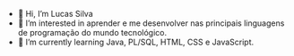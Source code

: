 - 👋 Hi, I’m Lucas Silva
- 👀 I’m interested in  aprender e me desenvolver nas principais linguagens de programação do mundo tecnológico.
- 🌱 I’m currently learning  Java, PL/SQL, HTML, CSS e JavaScript.

<!---
lucas-araujo-silva/lucas-araujo-silva is a ✨ special ✨ repository because its `README.md` (this file) appears on your GitHub profile.
You can click the Preview link to take a look at your changes.
--->
